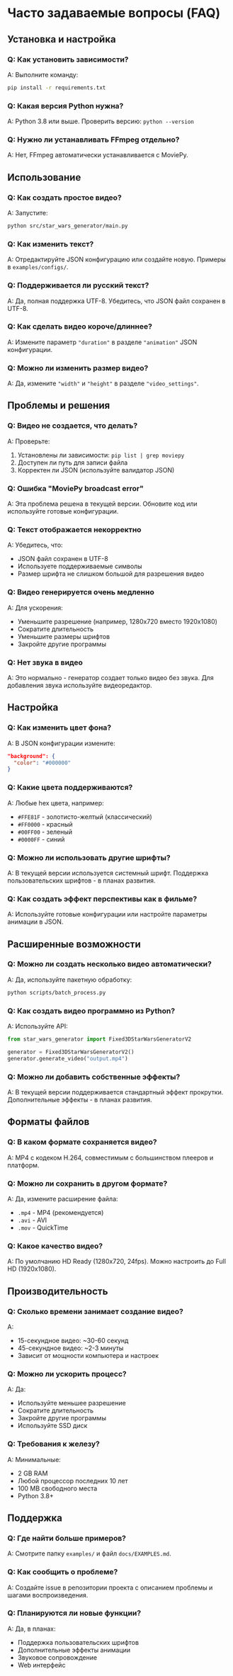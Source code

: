 # Часто задаваемые вопросы (FAQ)

## Установка и настройка

### Q: Как установить зависимости?
A: Выполните команду:
```bash
pip install -r requirements.txt
```

### Q: Какая версия Python нужна?
A: Python 3.8 или выше. Проверить версию: `python --version`

### Q: Нужно ли устанавливать FFmpeg отдельно?
A: Нет, FFmpeg автоматически устанавливается с MoviePy.

## Использование

### Q: Как создать простое видео?
A: Запустите:
```bash
python src/star_wars_generator/main.py
```

### Q: Как изменить текст?
A: Отредактируйте JSON конфигурацию или создайте новую. Примеры в `examples/configs/`.

### Q: Поддерживается ли русский текст?
A: Да, полная поддержка UTF-8. Убедитесь, что JSON файл сохранен в UTF-8.

### Q: Как сделать видео короче/длиннее?
A: Измените параметр `"duration"` в разделе `"animation"` JSON конфигурации.

### Q: Можно ли изменить размер видео?
A: Да, измените `"width"` и `"height"` в разделе `"video_settings"`.

## Проблемы и решения

### Q: Видео не создается, что делать?
A: Проверьте:
1. Установлены ли зависимости: `pip list | grep moviepy`
2. Доступен ли путь для записи файла
3. Корректен ли JSON (используйте валидатор JSON)

### Q: Ошибка "MoviePy broadcast error"
A: Эта проблема решена в текущей версии. Обновите код или используйте готовые конфигурации.

### Q: Текст отображается некорректно
A: Убедитесь, что:
- JSON файл сохранен в UTF-8
- Используете поддерживаемые символы
- Размер шрифта не слишком большой для разрешения видео

### Q: Видео генерируется очень медленно
A: Для ускорения:
- Уменьшите разрешение (например, 1280x720 вместо 1920x1080)
- Сократите длительность
- Уменьшите размеры шрифтов
- Закройте другие программы

### Q: Нет звука в видео
A: Это нормально - генератор создает только видео без звука. Для добавления звука используйте видеоредактор.

## Настройка

### Q: Как изменить цвет фона?
A: В JSON конфигурации измените:
```json
"background": {
  "color": "#000000"
}
```

### Q: Какие цвета поддерживаются?
A: Любые hex цвета, например:
- `#FFE81F` - золотисто-желтый (классический)
- `#FF0000` - красный
- `#00FF00` - зеленый
- `#0000FF` - синий

### Q: Можно ли использовать другие шрифты?
A: В текущей версии используется системный шрифт. Поддержка пользовательских шрифтов - в планах развития.

### Q: Как создать эффект перспективы как в фильме?
A: Используйте готовые конфигурации или настройте параметры анимации в JSON.

## Расширенные возможности

### Q: Можно ли создать несколько видео автоматически?
A: Да, используйте пакетную обработку:
```bash
python scripts/batch_process.py
```

### Q: Как создать видео программно из Python?
A: Используйте API:
```python
from star_wars_generator import Fixed3DStarWarsGeneratorV2

generator = Fixed3DStarWarsGeneratorV2()
generator.generate_video("output.mp4")
```

### Q: Можно ли добавить собственные эффекты?
A: В текущей версии поддерживается стандартный эффект прокрутки. Дополнительные эффекты - в планах развития.

## Форматы файлов

### Q: В каком формате сохраняется видео?
A: MP4 с кодеком H.264, совместимым с большинством плееров и платформ.

### Q: Можно ли сохранить в другом формате?
A: Да, измените расширение файла:
- `.mp4` - MP4 (рекомендуется)
- `.avi` - AVI
- `.mov` - QuickTime

### Q: Какое качество видео?
A: По умолчанию HD Ready (1280x720, 24fps). Можно настроить до Full HD (1920x1080).

## Производительность

### Q: Сколько времени занимает создание видео?
A:
- 15-секундное видео: ~30-60 секунд
- 45-секундное видео: ~2-3 минуты
- Зависит от мощности компьютера и настроек

### Q: Можно ли ускорить процесс?
A: Да:
- Используйте меньшее разрешение
- Сократите длительность
- Закройте другие программы
- Используйте SSD диск

### Q: Требования к железу?
A: Минимальные:
- 2 GB RAM
- Любой процессор последних 10 лет
- 100 MB свободного места
- Python 3.8+

## Поддержка

### Q: Где найти больше примеров?
A: Смотрите папку `examples/` и файл `docs/EXAMPLES.md`.

### Q: Как сообщить о проблеме?
A: Создайте issue в репозитории проекта с описанием проблемы и шагами воспроизведения.

### Q: Планируются ли новые функции?
A: Да, в планах:
- Поддержка пользовательских шрифтов
- Дополнительные эффекты анимации
- Звуковое сопровождение
- Web интерфейс
